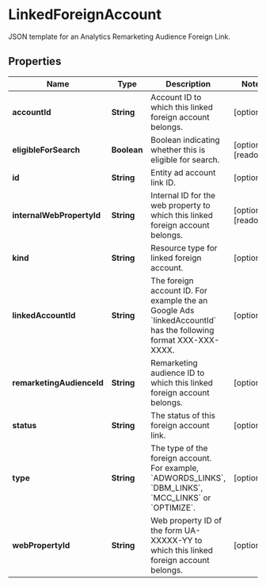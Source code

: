 

# LinkedForeignAccount

JSON template for an Analytics Remarketing Audience Foreign Link.

## Properties

| Name | Type | Description | Notes |
|------------ | ------------- | ------------- | -------------|
|**accountId** | **String** | Account ID to which this linked foreign account belongs. |  [optional] |
|**eligibleForSearch** | **Boolean** | Boolean indicating whether this is eligible for search. |  [optional] [readonly] |
|**id** | **String** | Entity ad account link ID. |  [optional] |
|**internalWebPropertyId** | **String** | Internal ID for the web property to which this linked foreign account belongs. |  [optional] [readonly] |
|**kind** | **String** | Resource type for linked foreign account. |  [optional] |
|**linkedAccountId** | **String** | The foreign account ID. For example the an Google Ads &#x60;linkedAccountId&#x60; has the following format XXX-XXX-XXXX. |  [optional] |
|**remarketingAudienceId** | **String** | Remarketing audience ID to which this linked foreign account belongs. |  [optional] |
|**status** | **String** | The status of this foreign account link. |  [optional] |
|**type** | **String** | The type of the foreign account. For example, &#x60;ADWORDS_LINKS&#x60;, &#x60;DBM_LINKS&#x60;, &#x60;MCC_LINKS&#x60; or &#x60;OPTIMIZE&#x60;. |  [optional] |
|**webPropertyId** | **String** | Web property ID of the form UA-XXXXX-YY to which this linked foreign account belongs. |  [optional] |



